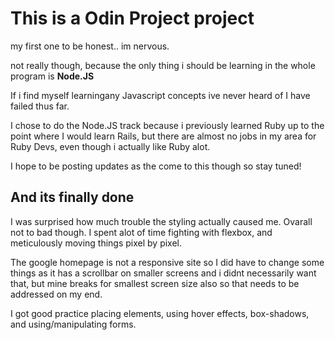 # This is a Odin Project project

my first one to be honest.. im nervous.

not really though, because the only thing i should be learning in the whole program is **Node.JS**

If i find myself learningany Javascript concepts ive never heard of I have failed thus far.

I chose to do the Node.JS track because i previously learned Ruby up to the point where I would learn Rails, but there are almost no jobs in my area for Ruby Devs, even though i actually like Ruby alot.

I hope to be posting updates as the come to this though so stay tuned!

## And its finally done

I was surprised how much trouble the styling actually caused me. Ovarall not to bad though. I spent alot of time fighting with flexbox, and meticulously moving things pixel by pixel.

The google homepage is not a responsive site so I did have to change some things as it has a scrollbar on smaller screens and i didnt necessarily want that, but mine breaks for smallest screen size also so that needs to be addressed on my end.

I got good practice placing elements, using hover effects, box-shadows, and using/manipulating forms.
